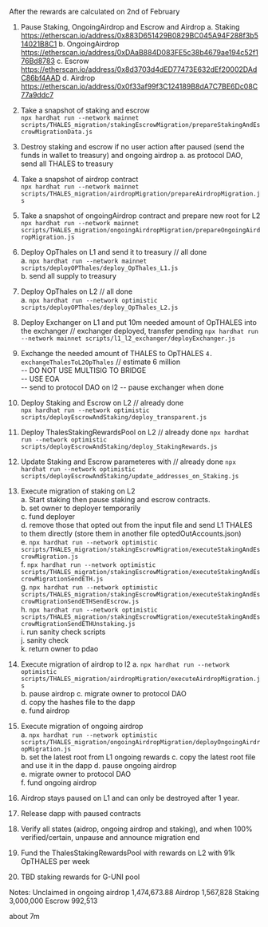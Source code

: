 After the rewards are calculated on 2nd of February

1. Pause Staking, OngoingAirdrop and Escrow and Airdrop
   a. Staking https://etherscan.io/address/0x883D651429B0829BC045A94F288f3b514021B8C1
   b. OngoingAirdrop https://etherscan.io/address/0xDAaB884D083FE5c38b4679ae194c52f176Bd8783
   c. Escrow https://etherscan.io/address/0x8d3703d4dED77473E632dEf20002DAdC86bf4AAD
   d. Airdrop https://etherscan.io/address/0x0f33af99f3C124189B8dA7C7BE6Dc08C77a9ddc7

2. Take a snapshot of staking and escrow  
   `npx hardhat run --network mainnet scripts/THALES_migration/stakingEscrowMigration/prepareStakingAndEscrowMigrationData.js`
3. Destroy staking and escrow if no user action after paused (send the funds in wallet to treasury) and ongoing airdrop
   a. as protocol DAO, send all THALES to treasury
4. Take a snapshot of airdrop contract  
   `npx hardhat run --network mainnet scripts/THALES_migration/airdropMigration/prepareAirdropMigration.js`
5. Take a snapshot of ongoingAirdrop contract and prepare new root for L2  
   `npx hardhat run --network mainnet scripts/THALES_migration/ongoingAirdropMigration/prepareOngoingAirdropMigration.js`
6. Deploy OpThales on L1 and send it to treasury // all done  
   a. `npx hardhat run --network mainnet scripts/deployOPThales/deploy_OpThales_L1.js`  
   b. send all supply to treasury
7. Deploy OpThales on L2 // all done  
   a. `npx hardhat run --network optimistic scripts/deployOPThales/deploy_OpThales_L2.js`
8. Deploy Exchanger on L1 and put 10m needed amount of OpTHALES into the exchanger // exchanger deployed, transfer pending
   `npx hardhat run --network mainnet scripts/l1_l2_exchanger/deployExchanger.js`
9. Exchange the needed amount of THALES to OpTHALES `4. exchangeThalesToL2OpThales` // estimate 6 million  
   -- DO NOT USE MULTISIG TO BRIDGE  
   -- USE EOA  
   -- send to protocol DAO on l2
   -- pause exchanger when done
10. Deploy Staking and Escrow on L2 // already done  
    `npx hardhat run --network optimistic scripts/deployEscrowAndStaking/deploy_transparent.js`
11. Deploy ThalesStakingRewardsPool on L2 // already done
    `npx hardhat run --network optimistic scripts/deployEscrowAndStaking/deploy_StakingRewards.js`
12. Update Staking and Escrow parameteres with // already done
    `npx hardhat run --network optimistic scripts/deployEscrowAndStaking/update_addresses_on_Staking.js`
13. Execute migration of staking on L2  
    a. Start staking then pause staking and escrow contracts.  
    b. set owner to deployer temporarily  
    c. fund deployer  
    d. remove those that opted out from the input file and send L1 THALES to them directly (store them in another file optedOutAccounts.json)    
    e. `npx hardhat run --network optimistic scripts/THALES_migration/stakingEscrowMigration/executeStakingAndEscrowMigration.js`  
    f. `npx hardhat run --network optimistic scripts/THALES_migration/stakingEscrowMigration/executeStakingAndEscrowMigrationSendETH.js`  
    g. `npx hardhat run --network optimistic scripts/THALES_migration/stakingEscrowMigration/executeStakingAndEscrowMigrationSendETHSendEscrow.js`  
    h. `npx hardhat run --network optimistic scripts/THALES_migration/stakingEscrowMigration/executeStakingAndEscrowMigrationSendETHUnstaking.js`  
    i. run sanity check scripts  
    j. sanity check    
    k. return owner to pdao  
    
14. Execute migration of airdrop to l2
    a. `npx hardhat run --network optimistic scripts/THALES_migration/airdropMigration/executeAirdropMigration.js`  
    b. pause airdrop
    c. migrate owner to protocol DAO  
    d. copy the hashes file to the dapp  
    e. fund airdrop
15. Execute migration of ongoing airdrop  
    a. `npx hardhat run --network optimistic scripts/THALES_migration/ongoingAirdropMigration/deployOngoingAirdropMigration.js`  
    b. set the latest root from L1 ongoing rewards
    c. copy the latest root file and use it in the dapp
    d. pause ongoing airdrop  
    e. migrate owner to protocol DAO  
    f. fund ongoing airdrop
16. Airdrop stays paused on L1 and can only be destroyed after 1 year.
17. Release dapp with paused contracts
18. Verify all states (aidrop, ongoing airdrop and staking), and when 100% verified/certain, unpause and announce migration end
19. Fund the ThalesStakingRewardsPool with rewards on L2 with 91k OpTHALES per week
20. TBD staking rewards for G-UNI pool

Notes:
Unclaimed in ongoing airdrop 1,474,673.88
Airdrop 1,567,828
Staking 3,000,000
Escrow 992,513

about 7m
